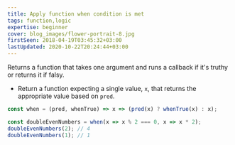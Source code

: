```yaml
---
title: Apply function when condition is met
tags: function,logic
expertise: beginner
cover: blog_images/flower-portrait-8.jpg
firstSeen: 2018-04-19T03:45:32+03:00
lastUpdated: 2020-10-22T20:24:44+03:00
---
```


Returns a function that takes one argument and runs a callback if it's truthy or returns it if falsy.

- Return a function expecting a single value, `x`, that returns the appropriate value based on `pred`.

```js
const when = (pred, whenTrue) => x => (pred(x) ? whenTrue(x) : x);
```

```js
const doubleEvenNumbers = when(x => x % 2 === 0, x => x * 2);
doubleEvenNumbers(2); // 4
doubleEvenNumbers(1); // 1
```
